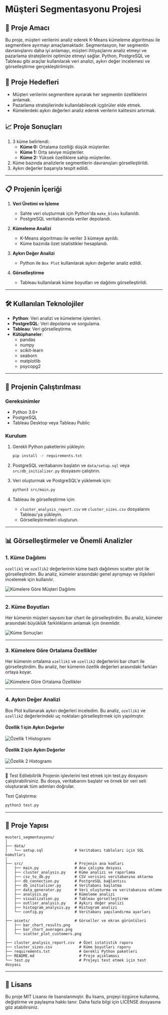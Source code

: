 # Müşteri Segmentasyonu Projesi

## 🎯 Proje Amacı

Bu proje, müşteri verilerini analiz ederek K-Means kümeleme algoritması ile segmentlere ayırmayı amaçlamaktadır. Segmentasyon, her segmentin davranışlarını daha iyi anlamayı, müşteri ihtiyaçlarını analiz etmeyi ve pazarlama stratejilerini optimize etmeyi sağlar. Python, PostgreSQL ve Tableau gibi araçlar kullanılarak veri analizi, aykırı değer incelemesi ve görselleştirme gerçekleştirilmiştir.

## 📌 Proje Hedefleri

- Müşteri verilerini segmentlere ayırarak her segmentin özelliklerini anlamak.
- Pazarlama stratejilerinde kullanılabilecek içgörüler elde etmek.
- Kümelerdeki aykırı değerleri analiz ederek verilerin kalitesini artırmak.

## 📈 Proje Sonuçları

1. 3 küme belirlendi:
   - **Küme 0:** Ortalama özelliği düşük müşteriler.
   - **Küme 1:** Orta seviye müşteriler.
   - **Küme 2:** Yüksek özelliklere sahip müşteriler.
2. Küme bazında analizlerle segmentlerin davranışları görselleştirildi.
3. Aykırı değerler başarıyla tespit edildi.

---

## 📋 Projenin İçeriği

1. **Veri Üretimi ve İşleme**
    - Sahte veri oluşturmak için Python'da `make_blobs` kullanıldı.
    - PostgreSQL veritabanında veriler depolandı.

2. **Kümeleme Analizi**
    - K-Means algoritması ile veriler 3 kümeye ayrıldı.
    - Küme bazında özet istatistikler hesaplandı.

3. **Aykırı Değer Analizi**
    - Python ile `Box Plot` kullanılarak aykırı değerler analiz edildi.

4. **Görselleştirme**
    - Tableau kullanılarak küme boyutları ve dağılımı görselleştirildi.

---

## 🛠 Kullanılan Teknolojiler

- **Python**: Veri analizi ve kümeleme işlemleri.
- **PostgreSQL**: Veri depolama ve sorgulama.
- **Tableau**: Veri görselleştirme.
- **Kütüphaneler**:
    - pandas
    - numpy
    - scikit-learn
    - seaborn
    - matplotlib
    - psycopg2

---

## 🚀 Projenin Çalıştırılması

### Gereksinimler
- Python 3.8+
- PostgreSQL
- Tableau Desktop veya Tableau Public

### Kurulum
1. Gerekli Python paketlerini yükleyin:
    ```bash
    pip install -r requirements.txt
    ```

2. PostgreSQL veritabanını başlatın ve `data/setup.sql` veya `src/db_initializer.py` dosyasını çalıştırın.

3. Veri oluşturmak ve PostgreSQL'e yüklemek için:
    ```bash
    python3 src/main.py
    ```

4. Tableau ile görselleştirme için:
    - `cluster_analysis_report.csv` ve `cluster_sizes.csv` dosyalarını Tableau'ya yükleyin.
    - Görselleştirmeleri oluşturun.

---

## 📊 Görselleştirmeler ve Önemli Analizler

### 1. Küme Dağılımı
`ozellik1` ve `ozellik2` değerlerinin küme bazlı dağılımını scatter plot ile görselleştirdim. Bu analiz, kümeler arasındaki genel ayrışmayı ve ilişkileri incelemek için kullanılır.

![Kümelere Göre Müşteri Dağılımı](assets/scatter_plot_customers.png)

---

### 2. Küme Boyutları
Her kümenin müşteri sayısını bar chart ile görselleştirdim. Bu analiz, kümeler arasındaki büyüklük farklılıklarını anlamak için önemlidir.

![Küme Sonuçları](assets/bar_chart_results.png)

---

### 3. Kümelere Göre Ortalama Özellikler
Her kümenin ortalama `ozellik1` ve `ozellik2` değerlerini bar chart ile görselleştirdim. Bu analiz, her kümenin özellik değerleri arasındaki farkları ortaya koyar.

![Kümelere Göre Ortalama Özellikler](assets/bar_chart_averages.png)

---

### 4. Aykırı Değer Analizi
Box Plot kullanarak aykırı değerleri inceledim. Bu analiz, `ozellik1` ve `ozellik2` değerlerindeki uç noktaları görselleştirmek için yapılmıştır.

#### Özellik 1 için Aykırı Değerler
![Özellik 1 Histogramı](assets/histogram_ozellik1.png)

#### Özellik 2 için Aykırı Değerler
![Özellik 2 Histogramı](assets/histogram_ozellik2.png)


---

🧪 Test Edilebilirlik
Projenin işlevlerini test etmek için test.py dosyasını çalıştırabilirsiniz. Bu dosya, veritabanını başlatır ve örnek bir veri seti oluşturarak tüm adımları doğrular.

Test Çalıştırma:
```bash
python3 test.py
```

---

## 📂 Proje Yapısı

```plaintext
musteri_segmentasyonu/
│
├── data/
│   └── setup.sql              # Veritabanı tabloları için SQL komutları
│
├── src/                       # Projenin ana kodları
│   ├── main.py                # Ana çalışma dosyası
│   ├── cluster_analysis.py    # Küme analizi ve raporlama
│   ├── csv_to_db.py           # CSV verisini veritabanına aktarma
│   ├── db_connection.py       # PostgreSQL bağlantısı
│   ├── db_initializer.py      # Veritabanı başlatma
│   ├── data_generator.py      # Veri oluşturma ve veritabanına ekleme
│   ├── analysis.py            # Kümeleme analizi
│   ├── visualization.py       # Tableau görselleştirme
│   ├── outlier_analysis.py    # Aykırı değer analizi
│   ├── histogram_analysis.py  # Histogram analizi
│   └── config.py              # Veritabanı yapılandırma ayarları
│
├── assets/                    # Görseller ve ekran görüntüleri
│   ├── bar_chart_results.png
│   ├── bar_chart_averages.png
│   └── scatter_plot_customers.png
│
├── cluster_analysis_report.csv  # Özet istatistik raporu
├── cluster_sizes.csv            # Küme boyutları raporu
├── requirements.txt             # Gerekli Python paketleri
├── README.md                    # Proje açıklaması
└── test.py                      # Projeyi test etmek için test dosyası
```

---

## 📜 Lisans
Bu proje MIT Lisansı ile lisanslanmıştır. Bu lisans, projeyi özgürce kullanma, değiştirme ve paylaşma hakkı tanır. Daha fazla bilgi için LICENSE dosyasına göz atabilirsiniz.
